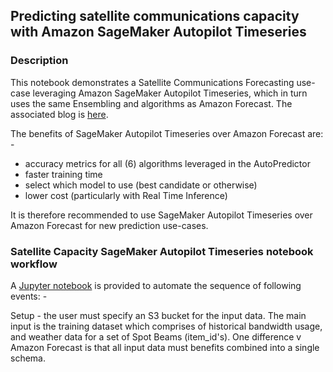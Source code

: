 ## Predicting satellite communications capacity with Amazon SageMaker Autopilot Timeseries

### Description
This notebook demonstrates a Satellite Communications Forecasting use-case leveraging
Amazon SageMaker Autopilot Timeseries, which in turn uses the same Ensembling and algorithms
as Amazon Forecast. The associated blog 
is [here](https://aws.amazon.com/blogs/publicsector/maximizing-satellite-communications-usage-with-amazon-forecast/).

The benefits of SageMaker Autopilot Timeseries over Amazon Forecast are: -
* accuracy metrics for all (6) algorithms leveraged in the AutoPredictor
* faster training time
* select which model to use (best candidate or otherwise)
* lower cost (particularly with Real Time Inference)

It is therefore recommended to use SageMaker Autopilot Timeseries over Amazon Forecast
for new prediction use-cases.


### Satellite Capacity SageMaker Autopilot Timeseries notebook workflow

A [Jupyter notebook](./satcom-autopilot-notebook.ipynb) is provided 
to automate the sequence of following events: -

Setup - the user must specify an S3 bucket for the input data. The main input is the 
training dataset which comprises of historical bandwidth usage, and weather data for a set
of Spot Beams (item_id's). One difference v Amazon Forecast is that all input data must benefits
combined into a single schema. 



